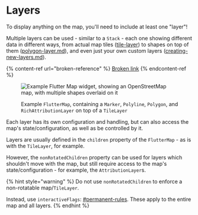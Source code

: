 # Layers

To display anything on the map, you'll need to include at least one "layer"!

Multiple layers can be used - similar to a `Stack` - each one showing different data in different ways, from actual map tiles ([tile-layer](../layers/tile-layer/ "mention")) to shapes on top of them ([polygon-layer.md](../layers/polygon-layer.md "mention")), and even just your own custom layers ([creating-new-layers.md](../plugins/making-a-plugin/creating-new-layers.md "mention")).

{% content-ref url="broken-reference" %}
[Broken link](broken-reference)
{% endcontent-ref %}

<figure><img src="../.gitbook/assets/ExampleMap.png" alt="Example Flutter Map widget, showing an OpenStreetMap map, with multiple shapes overlaid on it"><figcaption><p>Example <code>FlutterMap</code>, containing a <code>Marker</code>, <code>Polyline</code>, <code>Polygon</code>, and <code>RichAttributionLayer</code> on top of a <code>TileLayer</code></p></figcaption></figure>

Each layer has its own configuration and handling, but can also access the map's state/configuration, as well as be controlled by it.

Layers are usually defined in the `children` property of the `FlutterMap` - as is with the `TileLayer`, for example.&#x20;

However, the `nonRotatedChildren` property can be used for layers which shouldn't move with the map, but still require access to the map's state/configuration - for example, the `AttributionLayer`s.

{% hint style="warning" %}
Do not use `nonRotatedChildren` to enforce a non-rotatable map/`TileLayer`.

Instead, use `interactiveFlags`: [#permanent-rules](options.md#permanent-rules "mention"). These apply to the entire map and all layers.
{% endhint %}
